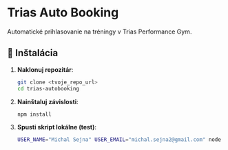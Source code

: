 # Trias Auto Booking

Automatické prihlasovanie na tréningy v Trias Performance Gym.

## 🚀 Inštalácia

1. **Naklonuj repozitár**:
   ```sh
   git clone <tvoje_repo_url>
   cd trias-autobooking
2. **Nainštaluj závislosti**:
    ```sh
    npm install
3. **Spusti skript lokálne (test)**:
    ```sh
    USER_NAME="Michal Sejna" USER_EMAIL="michal.sejna2@gmail.com" node scripts/book_training.js